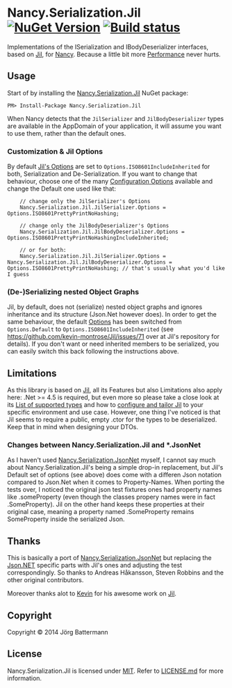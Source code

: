# Nancy.Serialization.Jil [![NuGet Version](http://img.shields.io/nuget/v/Nancy.Serialization.Jil.svg?style=flat)](https://www.nuget.org/packages/Nancy.Serialization.Jil/) [![Build status](https://ci.appveyor.com/api/projects/status/8m1agvwx1qukrrc1)](https://ci.appveyor.com/project/jbattermann/nancy-serialization-jil)


Implementations of the ISerialization and IBodyDeserializer interfaces, based on [Jil](https://github.com/kevin-montrose/Jil), for [Nancy](http://nancyfx.org). Because a little bit more [Performance](https://github.com/kevin-montrose/Jil/blob/master/README.md#benchmarks) never hurts.

## Usage

Start of by installing the [Nancy.Serialization.Jil](https://www.nuget.org/packages/Nancy.Serialization.Jil/) NuGet package:

`PM> Install-Package Nancy.Serialization.Jil`

When Nancy detects that the `JilSerializer` and `JilBodyDeserializer` types are available in the AppDomain of your application, it will assume you want to use them, rather than the default ones.

### Customization & Jil Options

By default [Jil's Options](https://github.com/kevin-montrose/Jil#configuration) are set to `Options.ISO8601IncludeInherited` for both, Serialization and De-Serialization. If you want to change that behaviour, choose one of the many [Configuration Options](https://github.com/kevin-montrose/Jil/blob/master/README.md#configuration) available and change the Default one used like that:

```
    // change only the JilSerializer's Options
    Nancy.Serialization.Jil.JilSerializer.Options = Options.ISO8601PrettyPrintNoHashing;
    
    // change only the JilBodyDeserializer's Options
    Nancy.Serialization.Jil.JilBodyDeserializer.Options = Options.ISO8601PrettyPrintNoHashingIncludeInherited;
    
    // or for both:
    Nancy.Serialization.Jil.JilSerializer.Options = Nancy.Serialization.Jil.JilBodyDeserializer.Options = Options.ISO8601PrettyPrintNoHashing; // that's usually what you'd like I guess
```

### (De-)Serializing nested Object Graphs

Jil, by default, does not (serialize) nested object graphs and ignores inheritance and its structure (Json.Net however does). In order to get the same behaviour, the default [Options](https://github.com/kevin-montrose/Jil#configuration) has been switched from `Options.Default` to `Options.ISO8601IncludeInherited` (see https://github.com/kevin-montrose/Jil/issues/71 over at Jil's repository for details). If you don't want or need inherited members to be serialized, you can easily switch this back following the instructions above.

## Limitations

As this library is based on [Jil](https://github.com/kevin-montrose/Jil), all its Features but also Limitations also apply here: .Net >= 4.5 is required, but even more so please take a close look at its [List of supported types](https://github.com/kevin-montrose/Jil/blob/master/README.md#supported-types) and how to [configure and tailor Jil](https://github.com/kevin-montrose/Jil/blob/master/README.md#configuration) to your specific environment and use case. However, one thing I've noticed is that Jil seems to require a public, empty .ctor for the types to be deserialized. Keep that in mind when designing your DTOs.

### Changes between Nancy.Serialization.Jil and *.JsonNet
As I haven't used [Nancy.Serialization.JsonNet](https://github.com/NancyFx/Nancy.Serialization.JsonNet) myself, I cannot say much about Nancy.Serialization.Jil's being a simple drop-in replacement, but Jil's Default set of options (see above) does come with a differen Json notation compared to Json.Net when it comes to Property-Names. When porting the tests over, I noticed the original json test fixtures ones had property names like .someProperty (even though the classes propery names were in fact .SomeProperty). Jil on the other hand keeps these properties at their original case, meaning a property named .SomeProperty remains SomeProperty inside the serialized Json.

## Thanks

This is basically a port of [Nancy.Serialization.JsonNet](https://github.com/NancyFx/Nancy.Serialization.JsonNet) but replacing the [Json.NET](http://json.codeplex.com/) specific parts with Jil's ones and adjusting the test correspondingly. So thanks to Andreas Håkansson, Steven Robbins and the other original contributors.

Moreover thanks alot to [Kevin](https://github.com/kevin-montrose) for his awesome work on [Jil](https://github.com/kevin-montrose/Jil).

## Copyright

Copyright © 2014 Jörg Battermann

## License

Nancy.Serialization.Jil is licensed under [MIT](http://www.opensource.org/licenses/mit-license.php "Read more about the MIT license form"). Refer to [LICENSE.md](https://github.com/jbattermann/Nancy.Serialization.Jil/blob/master/LICENSE.md) for more information.
